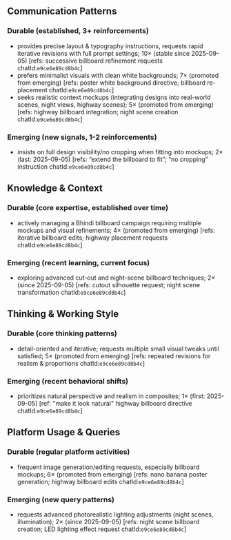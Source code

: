 ## Communication Patterns
### Durable (established, 3+ reinforcements)
- provides precise layout & typography instructions, requests rapid iterative revisions with full prompt settings; 10× (stable since 2025-09-05) [refs: successive billboard refinement requests chatId:`e9ce6e89cd8b4c`]
- prefers minimalist visuals with clean white backgrounds; 7× (promoted from emerging) [refs: poster white background directive; billboard re-placement chatId:`e9ce6e89cd8b4c`]
- seeks realistic context mockups (integrating designs into real-world scenes, night views, highway scenes); 5× (promoted from emerging) [refs: highway billboard integration; night scene creation chatId:`e9ce6e89cd8b4c`]

### Emerging (new signals, 1-2 reinforcements)
- insists on full design visibility/no cropping when fitting into mockups; 2× (last: 2025-09-05) [refs: “extend the billboard to fit”; “no cropping” instruction chatId:`e9ce6e89cd8b4c`]

## Knowledge & Context
### Durable (core expertise, established over time)
- actively managing a Bhindi billboard campaign requiring multiple mockups and visual refinements; 4× (promoted from emerging) [refs: iterative billboard edits; highway placement requests chatId:`e9ce6e89cd8b4c`]

### Emerging (recent learning, current focus)
- exploring advanced cut-out and night-scene billboard techniques; 2× (since 2025-09-05) [refs: cutout silhouette request; night scene transformation chatId:`e9ce6e89cd8b4c`]

## Thinking & Working Style
### Durable (core thinking patterns)
- detail-oriented and iterative; requests multiple small visual tweaks until satisfied; 5× (promoted from emerging) [refs: repeated revisions for realism & proportions chatId:`e9ce6e89cd8b4c`]

### Emerging (recent behavioral shifts)
- prioritizes natural perspective and realism in composites; 1× (first: 2025-09-05) [ref: "make it look natural" highway billboard directive chatId:`e9ce6e89cd8b4c`]

## Platform Usage & Queries
### Durable (regular platform activities)
- frequent image generation/editing requests, especially billboard mockups; 6× (promoted from emerging) [refs: nano banana poster generation; highway billboard edits chatId:`e9ce6e89cd8b4c`]

### Emerging (new query patterns)
- requests advanced photorealistic lighting adjustments (night scenes, illumination); 2× (since 2025-09-05) [refs: night scene billboard creation; LED lighting effect request chatId:`e9ce6e89cd8b4c`]